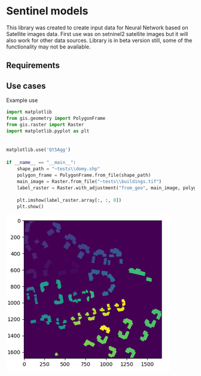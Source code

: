# Sentinel models
This library was created to create input data for Neural Network based on
Satellite images data. First use was on setninel2 satellite images but it 
will also work for other data sources. Library is in beta version still,
some of the functionality may not be available. 
## Requirements
## Use cases
Example use 
```python
import matplotlib
from gis.geometry import PolygonFrame
from gis.raster import Raster
import matplotlib.pyplot as plt


matplotlib.use('Qt5Agg')

if __name__ == "__main__":
    shape_path = "~tests\\domy.shp"
    polygon_frame = PolygonFrame.from_file(shape_path)
    main_image = Raster.from_file("~tests\\buildings.tif")
    label_raster = Raster.with_adjustment("from_geo", main_image, polygon_frame)

    plt.imshow(label_raster.array[:, :, 0])
    plt.show()

```

![alt text](https://github.com/Imbruced/sentinel_models/blob/master/tests/example_result.PNG)



